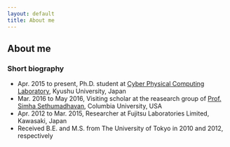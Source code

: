 ```yaml
---
layout: default
title: About me
---
```


## About me

### Short biography
+ Apr. 2015 to present, Ph.D. student at [Cyber Physical Computing Laboratory](http://www.cpc.ait.kyushu-u.ac.jp/), Kyushu University, Japan
+ Mar. 2016 to May 2016, Visiting scholar at the reasearch group of [Prof. Simha Sethumadhavan](http://www.cs.columbia.edu/~simha/), Columbia University, USA
+ Apr. 2012 to Mar. 2015, Researcher at Fujitsu Laboratories Limited, Kawasaki, Japan
+ Received B.E. and M.S. from The University of Tokyo in 2010 and 2012, respectively
